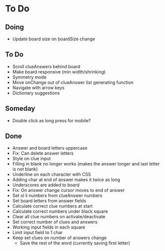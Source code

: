 # To Do


## Doing

- Update board size on boardSize change

## To Do

- Scroll clueAnswers behind board
- Make board responsive (min width/shrinking)
- Symmetry mode
- Move onChange out of clueAnswer list generating function
- Navigate with arrow keys
- Dictionary suggestions


## Someday

- Double click as long press for mobile?


## Done

- Answer and board letters uppercase
- Fix: Can delete answer letters
- Style on clue input
- Filling in blank no longer works (makes the answer longer and last letter is not blank)
- Underline on each character with CSS
- Adding char at end of answer makes it twice as long
- Underscores are added to board
- Fix: On answer change cursor moves to end of answer
- Set ol li numbers from clueAnswer numbers
- Set board letters from answer fields
- Calculate correct clue numbers at start
- Calculate correct numbers under black square
- Clear all clue numbers on activate/deactivate
- Set correct number of clues and answers
- Working input fields in each square
- Limit input field to 1 char
- Keep set clues on number of answers change
  - Save the rest of the word (currently saving first letter)